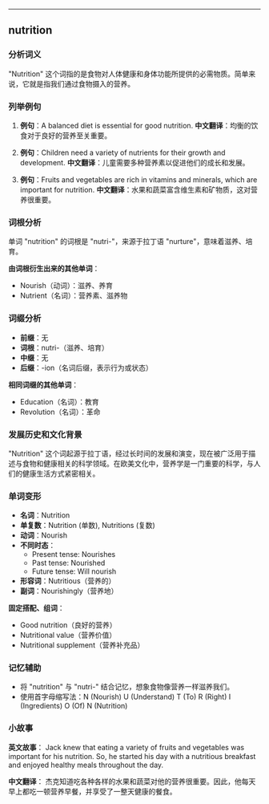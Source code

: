 
---------------
## nutrition
### 分析词义
"Nutrition" 这个词指的是食物对人体健康和身体功能所提供的必需物质。简单来说，它就是指我们通过食物摄入的营养。

### 列举例句
1. **例句**：A balanced diet is essential for good nutrition.
   **中文翻译**：均衡的饮食对于良好的营养至关重要。

2. **例句**：Children need a variety of nutrients for their growth and development.
   **中文翻译**：儿童需要多种营养素以促进他们的成长和发展。

3. **例句**：Fruits and vegetables are rich in vitamins and minerals, which are important for nutrition.
   **中文翻译**：水果和蔬菜富含维生素和矿物质，这对营养很重要。

### 词根分析
单词 "nutrition" 的词根是 "nutri-"，来源于拉丁语 "nurture"，意味着滋养、培育。

**由词根衍生出来的其他单词**：
- Nourish（动词）：滋养、养育
- Nutrient（名词）：营养素、滋养物

### 词缀分析
- **前缀**：无
- **词根**：nutri-（滋养、培育）
- **中缀**：无
- **后缀**：-ion（名词后缀，表示行为或状态）

**相同词缀的其他单词**：
- Education（名词）：教育
- Revolution（名词）：革命

### 发展历史和文化背景
"Nutrition" 这个词起源于拉丁语，经过长时间的发展和演变，现在被广泛用于描述与食物和健康相关的科学领域。在欧美文化中，营养学是一门重要的科学，与人们的健康生活方式紧密相关。

### 单词变形
- **名词**：Nutrition
- **单复数**：Nutrition (单数), Nutritions (复数)
- **动词**：Nourish
- **不同时态**：
  - Present tense: Nourishes
  - Past tense: Nourished
  - Future tense: Will nourish
- **形容词**：Nutritious（营养的）
- **副词**：Nourishingly（营养地）

**固定搭配、组词**：
- Good nutrition（良好的营养）
- Nutritional value（营养价值）
- Nutritional supplement（营养补充品）

### 记忆辅助
- 将 "nutrition" 与 "nutri-" 结合记忆，想象食物像营养一样滋养我们。
- 使用首字母缩写法：N (Nourish) U (Understand) T (To) R (Right) I (Ingredients) O (Of) N (Nutrition)

### 小故事
**英文故事**：
Jack knew that eating a variety of fruits and vegetables was important for his nutrition. So, he started his day with a nutritious breakfast and enjoyed healthy meals throughout the day.

**中文翻译**：
杰克知道吃各种各样的水果和蔬菜对他的营养很重要。因此，他每天早上都吃一顿营养早餐，并享受了一整天健康的餐食。


